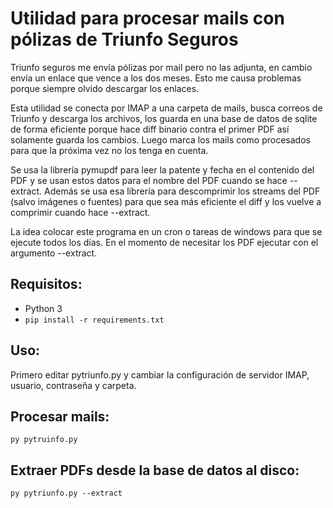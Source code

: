 Utilidad para procesar mails con pólizas de Triunfo Seguros
===========================================================

Triunfo seguros me envía pólizas por mail pero no las adjunta, en cambio envía un enlace que vence a los dos meses. Esto me causa problemas porque siempre olvido descargar los enlaces.

Esta utilidad se conecta por IMAP a una carpeta de mails, busca correos de Triunfo y descarga los archivos, los guarda en una base de datos de sqlite de forma eficiente porque hace diff binario contra el primer PDF así solamente guarda los cambios. Luego marca los mails como procesados para que la próxima vez no los tenga en cuenta. 

Se usa la librería pymupdf para leer la patente y fecha en el contenido del PDF y se usan estos datos para el nombre del PDF cuando se hace --extract. Además se usa esa librería para descomprimir los streams del PDF (salvo imágenes o fuentes) para que sea más eficiente el diff y los vuelve a comprimir cuando hace --extract.

La idea colocar este programa en un cron o tareas de windows para que se ejecute todos los días. En el momento de necesitar los PDF ejecutar con el argumento --extract. 

Requisitos:
-----------
* Python 3
* ```pip install -r requirements.txt```

Uso:
----
Primero editar pytriunfo.py y cambiar la configuración de servidor IMAP, usuario, contraseña y carpeta.

Procesar mails:
---------------
```
py pytruinfo.py
```

Extraer PDFs desde la base de datos al disco:
---------------------------------------------
```
py pytriunfo.py --extract
```
